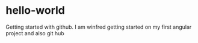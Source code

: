 # hello-world
Getting started with github.
I am winfred getting started on my first angular project and also git hub
